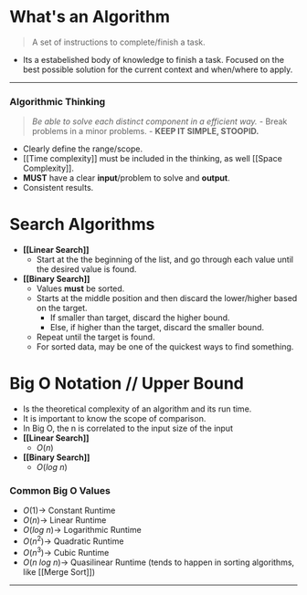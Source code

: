 # What's an Algorithm
> A set of instructions to complete/finish a task.

- Its a estabelished body of knowledge to finish a task. Focused on the best possible solution for the current context and when/where to apply. 
***
### Algorithmic Thinking
> *Be able to solve each distinct component in a efficient way.*
	- Break problems in a minor problems.
	- **KEEP IT SIMPLE, STOOPID.**
- Clearly define the range/scope.
- [[Time complexity]] must be included in the thinking, as well [[Space Complexity]].
- **MUST** have a clear **input**/problem to solve and **output**.
- Consistent results.
# Search Algorithms

- **[[Linear Search]]**
	-  Start at the the beginning of the list, and go through each value until the desired value is found. 
-  **[[Binary Search]]**
	- Values **must** be sorted.
	- Starts at the middle position and then discard the lower/higher based on the target.
		- If smaller than target, discard the higher bound.
		- Else, if higher than the target, discard the smaller bound.
	- Repeat until the target is found.
	- For sorted data, may be one of the quickest ways to find something.

# Big O Notation // Upper Bound
- Is the theoretical complexity of an algorithm and its run time.
- It is important to know the scope of comparison.
- In Big O, the n is correlated to the input size of the input
- **[[Linear Search]]**
	- $O(n)$
- **[[Binary Search]]**
	- $O(log \ n)$  
### Common Big O Values
- $O(1) \to$ Constant Runtime
- $O(n) \to$ Linear Runtime
- $O(log \ n) \to$ Logarithmic Runtime
- $O(n^2) \to$ Quadratic Runtime
- $O(n^3) \to$ Cubic Runtime
- $O(n \ log \ n) \to$ Quasilinear Runtime (tends to happen in sorting algorithms, like [[Merge Sort]])  

***
